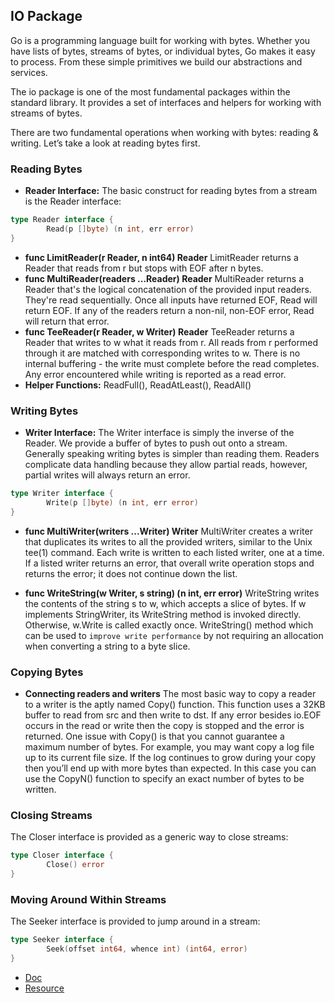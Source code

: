 ## IO Package
Go is a programming language built for working with bytes. Whether you have lists of bytes, streams of bytes, or individual bytes, Go makes it easy to process. From these simple primitives we build our abstractions and services.

The io package is one of the most fundamental packages within the standard library. It provides a set of interfaces and helpers for working with streams of bytes.

There are two fundamental operations when working with bytes: reading & writing. Let’s take a look at reading bytes first.

### Reading Bytes
- **Reader Interface:** The basic construct for reading bytes from a stream is the Reader interface:
```go
type Reader interface {
        Read(p []byte) (n int, err error)
}
```
- **func LimitReader(r Reader, n int64) Reader** LimitReader returns a Reader that reads from r but stops with EOF after n bytes. </br>
- **func MultiReader(readers ...Reader) Reader** MultiReader returns a Reader that's the logical concatenation of the provided input readers. They're read sequentially. Once all inputs have returned EOF, Read will return EOF. If any of the readers return a non-nil, non-EOF error, Read will return that error.</br>
- **func TeeReader(r Reader, w Writer) Reader** TeeReader returns a Reader that writes to w what it reads from r. All reads from r performed through it are matched with corresponding writes to w. There is no internal buffering - the write must complete before the read completes. Any error encountered while writing is reported as a read error.
- **Helper Functions:** ReadFull(), ReadAtLeast(), ReadAll()

### Writing Bytes
- **Writer Interface:** The Writer interface is simply the inverse of the Reader. We provide a buffer of bytes to push out onto a stream. Generally speaking writing bytes is simpler than reading them. Readers complicate data handling because they allow partial reads, however, partial writes will always return an error.
```go
type Writer interface {
        Write(p []byte) (n int, err error)
}
```
- **func MultiWriter(writers ...Writer) Writer** MultiWriter creates a writer that duplicates its writes to all the provided writers, similar to the Unix tee(1) command. Each write is written to each listed writer, one at a time. If a listed writer returns an error, that overall write operation stops and returns the error; it does not continue down the list.

- **func WriteString(w Writer, s string) (n int, err error)** WriteString writes the contents of the string s to w, which accepts a slice of bytes. If w implements StringWriter, its WriteString method is invoked directly. Otherwise, w.Write is called exactly once. WriteString() method which can be used to `improve write performance` by not requiring an allocation when converting a string to a byte slice. 

### Copying Bytes
- **Connecting readers and writers** The most basic way to copy a reader to a writer is the aptly named Copy() function. This function uses a 32KB buffer to read from src and then write to dst. If any error besides io.EOF occurs in the read or write then the copy is stopped and the error is returned. One issue with Copy() is that you cannot guarantee a maximum number of bytes. For example, you may want copy a log file up to its current file size. If the log continues to grow during your copy then you’ll end up with more bytes than expected. In this case you can use the CopyN() function to specify an exact number of bytes to be written.
### Closing Streams
The Closer interface is provided as a generic way to close streams:
```go
type Closer interface {
        Close() error
}
```
### Moving Around Within Streams
The Seeker interface is provided to jump around in a stream:
```go
type Seeker interface {
        Seek(offset int64, whence int) (int64, error)
}
```

- [Doc](https://pkg.go.dev/io)
- [Resource](https://medium.com/go-walkthrough/go-walkthrough-io-package-8ac5e95a9fbd)